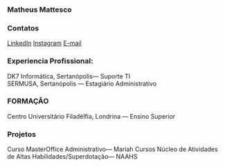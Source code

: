 ### Matheus Mattesco

### Contatos

[LinkedIn](http://linkedin.com/in/msbrodrigues](https://www.linkedin.com/authwall?trk=qf&original_referer=https://www.google.com/&sessionRedirect=https%3A%2F%2Fbr.linkedin.com%2Fin%2Fmatheus-mattesco-19a827204))
[Instagram](http://www.instagram.com/matheus_mattesco)
[E-mail](matheus.mattesco@edu.unfil.br)

### Experiencia Profissional:

DK7 Informática, Sertanópolis— Suporte TI <br>
SERMUSA, Sertanópolis — Estagiário Administrativo

### FORMAÇÃO

Centro Universitário Filadélfia, Londrina — Ensino Superior

### Projetos

Curso MasterOffice Administrativo— Mariah Cursos
Núcleo de Atividades de Altas Habilidades/Superdotação— NAAHS



